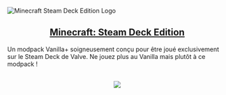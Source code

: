 ![Minecraft Steam Deck Edition Logo](https://i.imgur.com/GHUfShe.png)

<p align="center">
  <h2 align="center"><a href="https://modrinth.com/modpack/minecraft-steam-deck-edition">Minecraft: Steam Deck Edition</a></h2>
  Un modpack Vanilla+ soigneusement conçu pour être joué exclusivement sur le Steam Deck de Valve. Ne jouez plus au Vanilla mais plutôt à ce modpack !
  <p align="center">
    <br />
    <a href="https://fabricmc.net/">
      <img src="https://img.shields.io/badge/API-Fabric-blue"></img>
    </a>
  </p>
</p>
